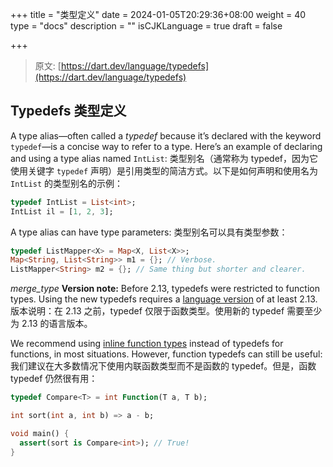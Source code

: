 +++
title = "类型定义"
date = 2024-01-05T20:29:36+08:00
weight = 40
type = "docs"
description = ""
isCJKLanguage = true
draft = false

+++

> 原文: [https://dart.dev/language/typedefs](https://dart.dev/language/typedefs)

## Typedefs 类型定义

A type alias—often called a *typedef* because it’s declared with the keyword `typedef`—is a concise way to refer to a type. Here’s an example of declaring and using a type alias named `IntList`:
类型别名（通常称为 typedef，因为它使用关键字 `typedef` 声明）是引用类型的简洁方式。以下是如何声明和使用名为 `IntList` 的类型别名的示例：

```dart
typedef IntList = List<int>;
IntList il = [1, 2, 3];
```

A type alias can have type parameters:
类型别名可以具有类型参数：

```dart
typedef ListMapper<X> = Map<X, List<X>>;
Map<String, List<String>> m1 = {}; // Verbose.
ListMapper<String> m2 = {}; // Same thing but shorter and clearer.
```

*merge_type* **Version note:** Before 2.13, typedefs were restricted to function types. Using the new typedefs requires a [language version](https://dart.dev/guides/language/evolution#language-versioning) of at least 2.13.
版本说明：在 2.13 之前，typedef 仅限于函数类型。使用新的 typedef 需要至少为 2.13 的语言版本。

We recommend using [inline function types](https://dart.dev/effective-dart/design#prefer-inline-function-types-over-typedefs) instead of typedefs for functions, in most situations. However, function typedefs can still be useful:
我们建议在大多数情况下使用内联函数类型而不是函数的 typedef。但是，函数 typedef 仍然很有用：

```dart
typedef Compare<T> = int Function(T a, T b);

int sort(int a, int b) => a - b;

void main() {
  assert(sort is Compare<int>); // True!
}
```
